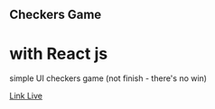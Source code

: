 ## Checkers Game

# with React js

simple UI checkers game (not finish - there's no win) 

[Link Live](https://onchetrit.github.io/checkersGame/)
